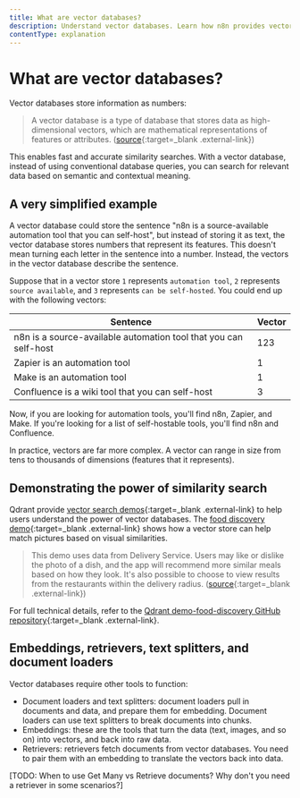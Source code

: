 ```yaml
---
title: What are vector databases?
description: Understand vector databases. Learn how n8n provides vector databases, along with the key components to work with them, including embeddings, retrievers, and document loaders.
contentType: explanation
---
```


# What are vector databases?

Vector databases store information as numbers:

> A vector database is a type of database that stores data as high-dimensional vectors, which are mathematical representations of features or attributes. ([source](https://learn.microsoft.com/en-us/semantic-kernel/memories/vector-db){:target=_blank .external-link})

This enables fast and accurate similarity searches. With a vector database, instead of using conventional database queries, you can search for relevant data based on semantic and contextual meaning.

## A very simplified example

A vector database could store the sentence "n8n is a source-available automation tool that you can self-host", but instead of storing it as text, the vector database stores numbers that represent its features. This doesn't mean turning each letter in the sentence into a number. Instead, the vectors in the vector database describe the sentence. 

Suppose that in a vector store `1` represents `automation tool`, `2` represents `source available`, and `3` represents `can be self-hosted`. You could end up with the following vectors:

| Sentence | Vector |
| -------- | ------ |
| n8n is a source-available automation tool that you can self-host | 123 |
| Zapier is an automation tool | 1 |
| Make is an automation tool | 1 |
| Confluence is a wiki tool that you can self-host | 3 |

Now, if you are looking for automation tools, you'll find n8n, Zapier, and Make. If you're looking for a list of self-hostable tools, you'll find n8n and Confluence.

In practice, vectors are far more complex. A vector can range in size from tens to thousands of dimensions (features that it represents).

## Demonstrating the power of similarity search

Qdrant provide [vector search demos](https://qdrant.tech/demo/){:target=_blank .external-link} to help users understand the power of vector databases. The [food discovery demo](https://food-discovery.qdrant.tech/){:target=_blank .external-link} shows how a vector store can help match pictures based on visual similarities.

> This demo uses data from Delivery Service. Users may like or dislike the photo of a dish, and the app will recommend more similar meals based on how they look. It's also possible to choose to view results from the restaurants within the delivery radius. ([source](https://qdrant.tech/demo/){:target=_blank .external-link})

For full technical details, refer to the [Qdrant demo-food-discovery GitHub repository](https://github.com/qdrant/demo-food-discovery){:target=_blank .external-link}.

## Embeddings, retrievers, text splitters, and document loaders

Vector databases require other tools to function:

- Document loaders and text splitters: document loaders pull in documents and data, and prepare them for embedding. Document loaders can use text splitters to break documents into chunks.
- Embeddings: these are the tools that turn the data (text, images, and so on) into vectors, and back into raw data.
- Retrievers: retrievers fetch documents from vector databases. You need to pair them with an embedding to translate the vectors back into data.

[TODO:  When to use Get Many vs Retrieve documents? Why don't you need a retriever in some scenarios?]



